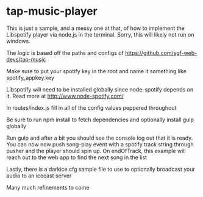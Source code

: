tap-music-player
================
This is just a sample, and a messy one at that, of how to implement the Libspotify player via node.js in the terminal.  Sorry, this will likely not run on windows.

The logic is based off the paths and configs of https://github.com/sgf-web-devs/tap-music

Make sure to put your spotify key in the root and name it something like spotify_appkey.key

Libspotify will need to be installed globally since node-spotify depends on it.  Read more at http://www.node-spotify.com/

In routes/index.js fill in all of the config values peppered throughout

Be sure to run npm install to fetch dependencies and optionally install gulp globally

Run gulp and after a bit you should see the console log out that it is ready.  You can now now push song-play event with a spotify track string through pusher and the player should spin up.  On endOfTrack, this example will reach out to the web app to find the next song in the list

Lastly, there is a darkice.cfg sample file to use to optionally broadcast your audio to an icecast server

Many much refinements to come